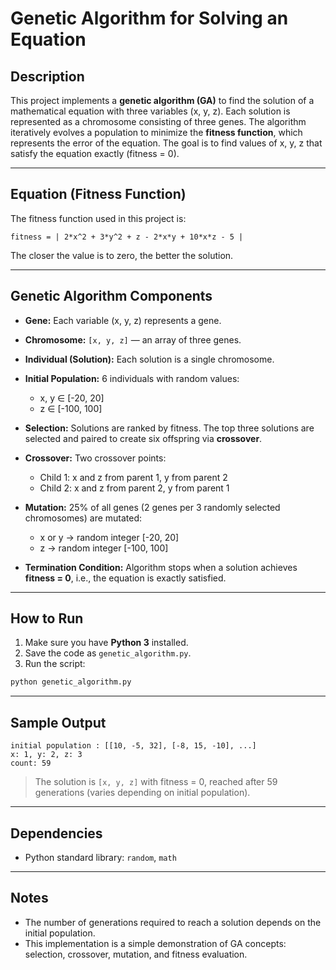 # Genetic Algorithm for Solving an Equation

## Description

This project implements a **genetic algorithm (GA)** to find the solution of a mathematical equation with three variables (x, y, z). Each solution is represented as a chromosome consisting of three genes. The algorithm iteratively evolves a population to minimize the **fitness function**, which represents the error of the equation. The goal is to find values of x, y, z that satisfy the equation exactly (fitness = 0).

---

## Equation (Fitness Function)

The fitness function used in this project is:

```
fitness = | 2*x^2 + 3*y^2 + z - 2*x*y + 10*x*z - 5 |
```

The closer the value is to zero, the better the solution.

---

## Genetic Algorithm Components

* **Gene:** Each variable (x, y, z) represents a gene.

* **Chromosome:** `[x, y, z]` — an array of three genes.

* **Individual (Solution):** Each solution is a single chromosome.

* **Initial Population:** 6 individuals with random values:

  * x, y ∈ [-20, 20]
  * z ∈ [-100, 100]

* **Selection:** Solutions are ranked by fitness. The top three solutions are selected and paired to create six offspring via **crossover**.

* **Crossover:** Two crossover points:

  * Child 1: x and z from parent 1, y from parent 2
  * Child 2: x and z from parent 2, y from parent 1

* **Mutation:** 25% of all genes (2 genes per 3 randomly selected chromosomes) are mutated:

  * x or y → random integer [-20, 20]
  * z → random integer [-100, 100]

* **Termination Condition:** Algorithm stops when a solution achieves **fitness = 0**, i.e., the equation is exactly satisfied.

---

## How to Run

1. Make sure you have **Python 3** installed.
2. Save the code as `genetic_algorithm.py`.
3. Run the script:

```bash
python genetic_algorithm.py
```

---

## Sample Output

```
initial population : [[10, -5, 32], [-8, 15, -10], ...]
x: 1, y: 2, z: 3
count: 59
```

> The solution is `[x, y, z]` with fitness = 0, reached after 59 generations (varies depending on initial population).

---

## Dependencies

* Python standard library: `random`, `math`

---

## Notes

* The number of generations required to reach a solution depends on the initial population.
* This implementation is a simple demonstration of GA concepts: selection, crossover, mutation, and fitness evaluation.
